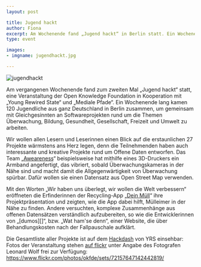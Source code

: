 ```yaml
---
layout: post

title: Jugend hackt
author: Fiona
excerpt: Am Wochenende fand „Jugend hackt“ in Berlin statt. Ein Wochenende lang programmierten, hackten und bastelten Jugendliche
type: event

images:
- imgname: jugendhackt.jpg

---
```

![jugendhackt](/blog/jugendhackt.jpg)

Am vergangenen Wochenende fand zum zweiten Mal „Jugend hackt“ statt, eine Veranstaltung der Open Knowledge Foundation in Kooperation mit „Young Rewired State“ und „Mediale Pfade“. Ein Wochenende lang kamen 120 Jugendliche aus ganz Deutschland in Berlin zusammen, um gemeinsam mit Gleichgesinnten an Softwareprojekten rund um die Themen Überwachung, Bildung, Gesundheit, Gesellschaft, Freizeit und Umwelt zu arbeiten.

Wir wollen allen Lesern und Leserinnen einen Blick auf die erstaunlichen 27 Projekte wärmstens ans Herz legen, denn die Teilnehmenden haben auch interessante und kreative Projekte rund um Offene Daten entworfen.
Das Team „[Aweareness][]“ beispielsweise hat mithilfe eines 3D-Druckers ein Armband angefertigt, das vibriert, sobald Überwachungskameras in der Nähe sind und macht damit die Allgegenwärtigkeit von Überwachung spürbar. Dafür wollen sie einen Datensatz aus Open Street Map verwenden.

Mit den Worten „Wir haben uns überlegt, wir wollen die Welt verbessern“ eröffneten die Erfinderinnen der Recycling-App „[Dein Müll][]“ ihre Projektpräsentation und zeigten, wie die App dabei hilft, Mülleimer in der Nähe zu finden. Andere versuchten, komplexe Zusammenhänge aus offenen Datensätzen verständlich aufzubereiten, so wie die Entwicklerinnen von „[dumos][]“, bzw. „Wat ham'se denn“, einer Website, die über Behandlungskosten nach der Fallpauschale aufklärt.

Die Gesamtliste aller Projekte ist auf dem [Hackdash][] von YRS einsehbar:
Fotos der Veranstaltung stehen [auf flickr][] unter Angabe des Fotografen Leonard Wolf frei zur Verfügung: https://www.flickr.com/photos/okfde/sets/72157647142442819/


[Aweareness]: http://awearness.github.io
[Dein Müll]: http://hacks.youngrewiredstate.org/events/jugendhackt/dein-mull-2
[Wat ham'se denn]: http://hacks.youngrewiredstate.org/events/jugendhackt/fallpauschale-2
[Hackdash]: http://hacks.youngrewiredstate.org/events/jugendhackt
[auf flickr]: https://www.flickr.com/photos/okfde/sets/72157647142442819/
